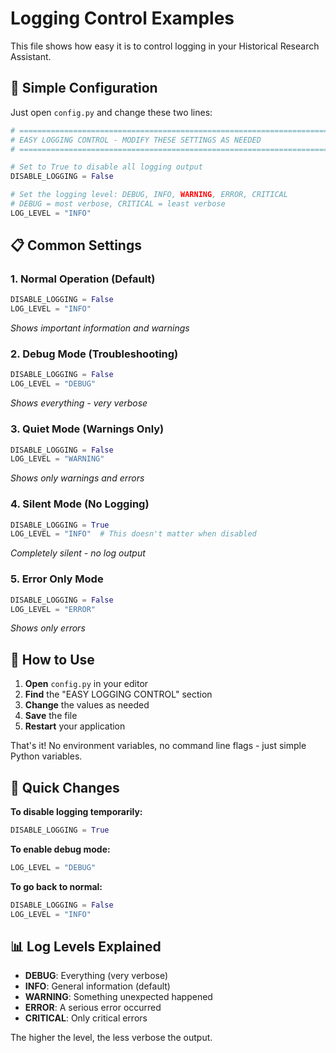 # Logging Control Examples

This file shows how easy it is to control logging in your Historical Research Assistant.

## 🎯 Simple Configuration

Just open `config.py` and change these two lines:

```python
# =============================================================================
# EASY LOGGING CONTROL - MODIFY THESE SETTINGS AS NEEDED
# =============================================================================

# Set to True to disable all logging output
DISABLE_LOGGING = False

# Set the logging level: DEBUG, INFO, WARNING, ERROR, CRITICAL
# DEBUG = most verbose, CRITICAL = least verbose
LOG_LEVEL = "INFO"
```

## 📋 Common Settings

### 1. **Normal Operation** (Default)
```python
DISABLE_LOGGING = False
LOG_LEVEL = "INFO"
```
*Shows important information and warnings*

### 2. **Debug Mode** (Troubleshooting)
```python
DISABLE_LOGGING = False
LOG_LEVEL = "DEBUG"
```
*Shows everything - very verbose*

### 3. **Quiet Mode** (Warnings Only)
```python
DISABLE_LOGGING = False
LOG_LEVEL = "WARNING"
```
*Shows only warnings and errors*

### 4. **Silent Mode** (No Logging)
```python
DISABLE_LOGGING = True
LOG_LEVEL = "INFO"  # This doesn't matter when disabled
```
*Completely silent - no log output*

### 5. **Error Only Mode**
```python
DISABLE_LOGGING = False
LOG_LEVEL = "ERROR"
```
*Shows only errors*

## 🚀 How to Use

1. **Open** `config.py` in your editor
2. **Find** the "EASY LOGGING CONTROL" section
3. **Change** the values as needed
4. **Save** the file
5. **Restart** your application

That's it! No environment variables, no command line flags - just simple Python variables.

## 🔄 Quick Changes

**To disable logging temporarily:**
```python
DISABLE_LOGGING = True
```

**To enable debug mode:**
```python
LOG_LEVEL = "DEBUG"
```

**To go back to normal:**
```python
DISABLE_LOGGING = False
LOG_LEVEL = "INFO"
```

## 📊 Log Levels Explained

- **DEBUG**: Everything (very verbose)
- **INFO**: General information (default)
- **WARNING**: Something unexpected happened
- **ERROR**: A serious error occurred
- **CRITICAL**: Only critical errors

The higher the level, the less verbose the output.
